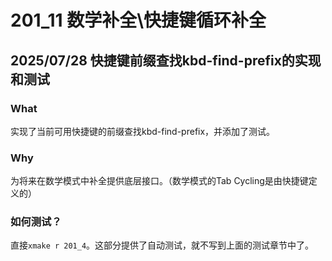 # 201_11 数学补全\快捷键循环补全
## 2025/07/28 快捷键前缀查找kbd-find-prefix的实现和测试
### What
实现了当前可用快捷键的前缀查找kbd-find-prefix，并添加了测试。

### Why
为将来在数学模式中补全提供底层接口。（数学模式的Tab Cycling是由快捷键定义的）

### 如何测试？
直接`xmake r 201_4`。这部分提供了自动测试，就不写到上面的测试章节中了。

